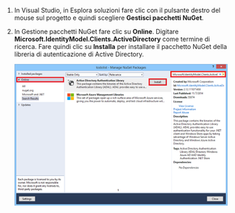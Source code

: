 ﻿1. In Visual Studio, in Esplora soluzioni fare clic con il pulsante destro del mouse sul progetto e quindi scegliere **Gestisci pacchetti NuGet**.

2. In Gestione pacchetti NuGet fare clic su **Online**. Digitare **Microsoft.IdentityModel.Clients.ActiveDirectory** come termine di ricerca. Fare quindi clic su **Installa** per installare il pacchetto NuGet della libreria di autenticazione di Active Directory. 

   ![](./media/mobile-services-dotnet-adal-install-nuget/mobile-services-adal-nuget-package.png)
<!--HONumber=42-->
